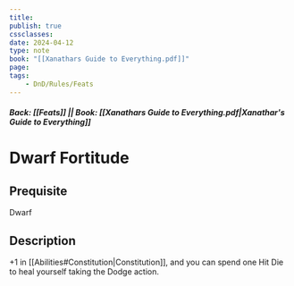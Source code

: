 ```yaml
---
title:
publish: true
cssclasses:
date: 2024-04-12
type: note
book: "[[Xanathars Guide to Everything.pdf]]"
page: 
tags:
    - DnD/Rules/Feats
---
```


##### Back: [[Feats]] || Book: [[Xanathars Guide to Everything.pdf|Xanathar's Guide to Everything]]

# Dwarf Fortitude


## Prequisite 
Dwarf

## Description
+1 in [[Abilities#Constitution|Constitution]], and you can spend one Hit Die to heal yourself taking the Dodge action.